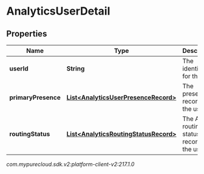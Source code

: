 # AnalyticsUserDetail


## Properties

| Name | Type | Description | Notes |
| ------------ | ------------- | ------------- | ------------- |
| **userId** | **String** | The identifier for the user |  [optional] |
| **primaryPresence** | [**List&lt;AnalyticsUserPresenceRecord&gt;**](AnalyticsUserPresenceRecord) | The presence records for the user |  [optional] |
| **routingStatus** | [**List&lt;AnalyticsRoutingStatusRecord&gt;**](AnalyticsRoutingStatusRecord) | The ACD routing status records for the user |  [optional] |




_com.mypurecloud.sdk.v2:platform-client-v2:217.1.0_

